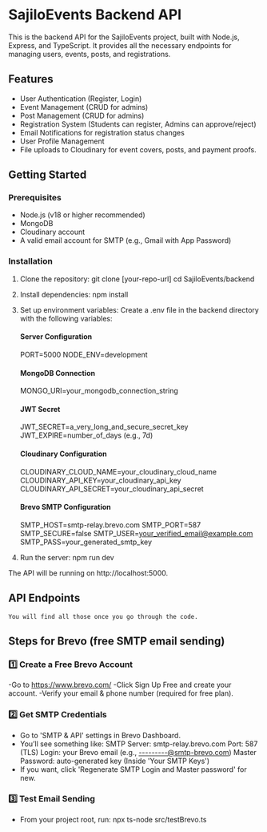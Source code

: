 # SajiloEvents Backend API

This is the backend API for the SajiloEvents project, built with Node.js, Express, and TypeScript. It provides all the necessary endpoints for managing users, events, posts, and registrations.

## Features

- User Authentication (Register, Login)
- Event Management (CRUD for admins)
- Post Management (CRUD for admins)
- Registration System (Students can register, Admins can approve/reject)
- Email Notifications for registration status changes
- User Profile Management
- File uploads to Cloudinary for event covers, posts, and payment proofs.

## Getting Started

### Prerequisites

- Node.js (v18 or higher recommended)
- MongoDB
- Cloudinary account
- A valid email account for SMTP (e.g., Gmail with App Password)

### Installation

1. Clone the repository:
   git clone [your-repo-url]
   cd SajiloEvents/backend

2. Install dependencies:
   npm install

3. Set up environment variables:
   Create a .env file in the backend directory with the following variables:

   #### Server Configuration

   PORT=5000
   NODE_ENV=development

   #### MongoDB Connection

   MONGO_URI=your_mongodb_connection_string

   #### JWT Secret

   JWT_SECRET=a_very_long_and_secure_secret_key
   JWT_EXPIRE=number_of_days (e.g., 7d)

   #### Cloudinary Configuration

   CLOUDINARY_CLOUD_NAME=your_cloudinary_cloud_name
   CLOUDINARY_API_KEY=your_cloudinary_api_key
   CLOUDINARY_API_SECRET=your_cloudinary_api_secret


   #### Brevo SMTP Configuration

   SMTP_HOST=smtp-relay.brevo.com
   SMTP_PORT=587
   SMTP_SECURE=false
   SMTP_USER=your_verified_email@example.com
   SMTP_PASS=your_generated_smtp_key

5. Run the server:
   npm run dev

The API will be running on http://localhost:5000.

## API Endpoints

    You will find all those once you go through the code.

## Steps for Brevo (free SMTP email sending)

### 1️⃣ Create a Free Brevo Account

-Go to https://www.brevo.com/
-Click Sign Up Free and create your account.
-Verify your email & phone number (required for free plan).

### 2️⃣ Get SMTP Credentials

- Go to 'SMTP & API' settings in Brevo Dashboard.
- You’ll see something like:
  SMTP Server: smtp-relay.brevo.com
  Port: 587 (TLS)
  Login: your Brevo email (e.g., ---------@smtp-brevo.com)
  Master Password: auto-generated key (Inside 'Your SMTP Keys')
- If you want, click 'Regenerate SMTP Login and Master password' for new.

### 3️⃣ Test Email Sending

- From your project root, run:
  npx ts-node src/testBrevo.ts
